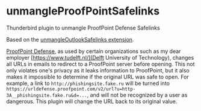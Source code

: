 # unmangleProofPointSafelinks

Thunderbird plugin to unmangle ProofPoint Defense Safelinks

Based on the [unmangleOutlookSafelinks extension](https://github.com/phavekes/unmangleOutlookSafelinks).

[ProofPoint Defense](https://www.proofpoint.com/us/products/email-fraud-defense), as used by certain organizations such as my dear employer [https://www.tudelft.nl/](Delft University of Technology), changes all URLs in emails to redirect to a ProofPoint server before opening.
This not only violates one's privacy as it leaks information to ProofPoint, but it also makes it impossible to determine if the original URL was safe to open.
For example, a link to `http://phishingsite.fake.ru` will be turned into `https://urldefense.proofpoint.com/v2/url?u=http-3A__phishingsite.fake.ru&d=...`, and will not be recognized by a user as dangerous.
This plugin will change the URL back to its original value.
